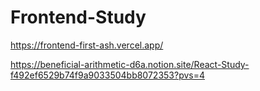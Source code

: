 # Frontend-Study
https://frontend-first-ash.vercel.app/

https://beneficial-arithmetic-d6a.notion.site/React-Study-f492ef6529b74f9a9033504bb8072353?pvs=4
